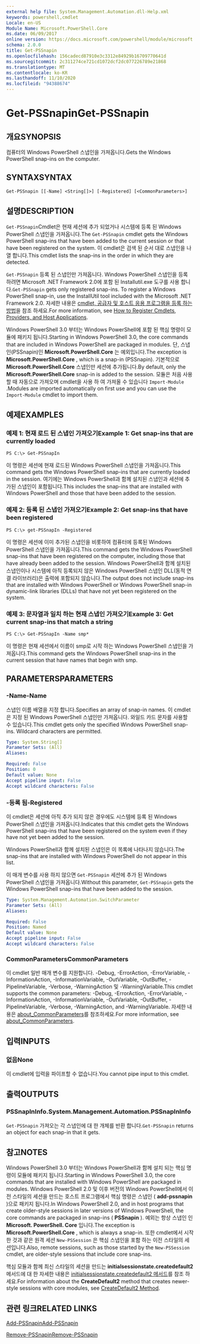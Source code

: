 ```yaml
---
external help file: System.Management.Automation.dll-Help.xml
keywords: powershell,cmdlet
Locale: en-US
Module Name: Microsoft.PowerShell.Core
ms.date: 06/09/2017
online version: https://docs.microsoft.com/powershell/module/microsoft.powershell.core/get-pssnapin?view=powershell-5.1&WT.mc_id=ps-gethelp
schema: 2.0.0
title: Get-PSSnapin
ms.openlocfilehash: 156cadecd87910e3c3312e84929b16709770641d
ms.sourcegitcommit: 2c311274ce721cd1072dcf2dc077226789e21868
ms.translationtype: MT
ms.contentlocale: ko-KR
ms.lasthandoff: 11/10/2020
ms.locfileid: "94388674"
---
```

# <span data-ttu-id="c1011-103">Get-PSSnapin</span><span class="sxs-lookup"><span data-stu-id="c1011-103">Get-PSSnapin</span></span>

## <span data-ttu-id="c1011-104">개요</span><span class="sxs-lookup"><span data-stu-id="c1011-104">SYNOPSIS</span></span>
<span data-ttu-id="c1011-105">컴퓨터의 Windows PowerShell 스냅인을 가져옵니다.</span><span class="sxs-lookup"><span data-stu-id="c1011-105">Gets the Windows PowerShell snap-ins on the computer.</span></span>

## <span data-ttu-id="c1011-106">SYNTAX</span><span class="sxs-lookup"><span data-stu-id="c1011-106">SYNTAX</span></span>

```
Get-PSSnapin [[-Name] <String[]>] [-Registered] [<CommonParameters>]
```

## <span data-ttu-id="c1011-107">설명</span><span class="sxs-lookup"><span data-stu-id="c1011-107">DESCRIPTION</span></span>

<span data-ttu-id="c1011-108">`Get-PSSnapin`Cmdlet은 현재 세션에 추가 되었거나 시스템에 등록 된 Windows PowerShell 스냅인을 가져옵니다.</span><span class="sxs-lookup"><span data-stu-id="c1011-108">The `Get-PSSnapin` cmdlet gets the Windows PowerShell snap-ins that have been added to the current session or that have been registered on the system.</span></span> <span data-ttu-id="c1011-109">이 cmdlet은 검색 된 순서 대로 스냅인을 나열 합니다.</span><span class="sxs-lookup"><span data-stu-id="c1011-109">This cmdlet lists the snap-ins in the order in which they are detected.</span></span>

<span data-ttu-id="c1011-110">`Get-PSSnapin` 등록 된 스냅인만 가져옵니다. Windows PowerShell 스냅인을 등록 하려면 Microsoft .NET Framework 2.0에 포함 된 Installutil.exe 도구를 사용 합니다.</span><span class="sxs-lookup"><span data-stu-id="c1011-110">`Get-PSSnapin` gets only registered snap-ins. To register a Windows PowerShell snap-in, use the InstallUtil tool included with the Microsoft .NET Framework 2.0.</span></span> <span data-ttu-id="c1011-111">자세한 내용은 [cmdlet, 공급자 및 호스트 응용 프로그램을 등록 하는 방법](/previous-versions//ms714644(v=vs.85))을 참조 하세요.</span><span class="sxs-lookup"><span data-stu-id="c1011-111">For more information, see [How to Register Cmdlets, Providers, and Host Applications](/previous-versions//ms714644(v=vs.85)).</span></span>

<span data-ttu-id="c1011-112">Windows PowerShell 3.0 부터는 Windows PowerShell에 포함 된 핵심 명령이 모듈에 패키지 됩니다.</span><span class="sxs-lookup"><span data-stu-id="c1011-112">Starting in Windows PowerShell 3.0, the core commands that are included in Windows PowerShell are packaged in modules.</span></span> <span data-ttu-id="c1011-113">단, 스냅인(PSSnapin)인 **Microsoft.PowerShell.Core** 는 예외입니다.</span><span class="sxs-lookup"><span data-stu-id="c1011-113">The exception is **Microsoft.PowerShell.Core** , which is a snap-in (PSSnapin).</span></span>
<span data-ttu-id="c1011-114">기본적으로 **Microsoft.PowerShell.Core** 스냅인만 세션에 추가됩니다.</span><span class="sxs-lookup"><span data-stu-id="c1011-114">By default, only the **Microsoft.PowerShell.Core** snap-in is added to the session.</span></span> <span data-ttu-id="c1011-115">모듈은 처음 사용할 때 자동으로 가져오며 cmdlet을 사용 하 여 가져올 수 있습니다 `Import-Module` .</span><span class="sxs-lookup"><span data-stu-id="c1011-115">Modules are imported automatically on first use and you can use the `Import-Module` cmdlet to import them.</span></span>

## <span data-ttu-id="c1011-116">예제</span><span class="sxs-lookup"><span data-stu-id="c1011-116">EXAMPLES</span></span>

### <span data-ttu-id="c1011-117">예제 1: 현재 로드 된 스냅인 가져오기</span><span class="sxs-lookup"><span data-stu-id="c1011-117">Example 1: Get snap-ins that are currently loaded</span></span>

```
PS C:\> Get-PSSnapIn
```

<span data-ttu-id="c1011-118">이 명령은 세션에 현재 로드된 Windows PowerShell 스냅인을 가져옵니다.</span><span class="sxs-lookup"><span data-stu-id="c1011-118">This command gets the Windows PowerShell snap-ins that are currently loaded in the session.</span></span> <span data-ttu-id="c1011-119">여기에는 Windows PowerShell과 함께 설치된 스냅인과 세션에 추가된 스냅인이 포함됩니다.</span><span class="sxs-lookup"><span data-stu-id="c1011-119">This includes the snap-ins that are installed with Windows PowerShell and those that have been added to the session.</span></span>

### <span data-ttu-id="c1011-120">예제 2: 등록 된 스냅인 가져오기</span><span class="sxs-lookup"><span data-stu-id="c1011-120">Example 2: Get snap-ins that have been registered</span></span>

```
PS C:\> get-PSSnapIn -Registered
```

<span data-ttu-id="c1011-121">이 명령은 세션에 이미 추가된 스냅인을 비롯하여 컴퓨터에 등록된 Windows PowerShell 스냅인을 가져옵니다.</span><span class="sxs-lookup"><span data-stu-id="c1011-121">This command gets the Windows PowerShell snap-ins that have been registered on the computer, including those that have already been added to the session.</span></span> <span data-ttu-id="c1011-122">Windows PowerShell과 함께 설치된 스냅인이나 시스템에 아직 등록되지 않은 Windows PowerShell 스냅인 DLL(동적 연결 라이브러리)은 출력에 포함되지 않습니다.</span><span class="sxs-lookup"><span data-stu-id="c1011-122">The output does not include snap-ins that are installed with Windows PowerShell or Windows PowerShell snap-in dynamic-link libraries (DLLs) that have not yet been registered on the system.</span></span>

### <span data-ttu-id="c1011-123">예제 3: 문자열과 일치 하는 현재 스냅인 가져오기</span><span class="sxs-lookup"><span data-stu-id="c1011-123">Example 3: Get current snap-ins that match a string</span></span>

```
PS C:\> Get-PSSnapIn -Name smp*
```

<span data-ttu-id="c1011-124">이 명령은 현재 세션에서 이름이 smp로 시작 하는 Windows PowerShell 스냅인을 가져옵니다.</span><span class="sxs-lookup"><span data-stu-id="c1011-124">This command gets the Windows PowerShell snap-ins in the current session that have names that begin with smp.</span></span>

## <span data-ttu-id="c1011-125">PARAMETERS</span><span class="sxs-lookup"><span data-stu-id="c1011-125">PARAMETERS</span></span>

### <span data-ttu-id="c1011-126">-Name</span><span class="sxs-lookup"><span data-stu-id="c1011-126">-Name</span></span>

<span data-ttu-id="c1011-127">스냅인 이름 배열을 지정 합니다.</span><span class="sxs-lookup"><span data-stu-id="c1011-127">Specifies an array of snap-in names.</span></span> <span data-ttu-id="c1011-128">이 cmdlet은 지정 된 Windows PowerShell 스냅인만 가져옵니다. 와일드 카드 문자를 사용할 수 있습니다.</span><span class="sxs-lookup"><span data-stu-id="c1011-128">This cmdlet gets only the specified Windows PowerShell snap-ins. Wildcard characters are permitted.</span></span>

```yaml
Type: System.String[]
Parameter Sets: (All)
Aliases:

Required: False
Position: 0
Default value: None
Accept pipeline input: False
Accept wildcard characters: False
```

### <span data-ttu-id="c1011-129">-등록 됨</span><span class="sxs-lookup"><span data-stu-id="c1011-129">-Registered</span></span>

<span data-ttu-id="c1011-130">이 cmdlet은 세션에 아직 추가 되지 않은 경우에도 시스템에 등록 된 Windows PowerShell 스냅인을 가져옵니다.</span><span class="sxs-lookup"><span data-stu-id="c1011-130">Indicates that this cmdlet gets the Windows PowerShell snap-ins that have been registered on the system even if they have not yet been added to the session.</span></span>

<span data-ttu-id="c1011-131">Windows PowerShell과 함께 설치된 스냅인은 이 목록에 나타나지 않습니다.</span><span class="sxs-lookup"><span data-stu-id="c1011-131">The snap-ins that are installed with Windows PowerShell do not appear in this list.</span></span>

<span data-ttu-id="c1011-132">이 매개 변수를 사용 하지 않으면 `Get-PSSnapin` 세션에 추가 된 Windows PowerShell 스냅인을 가져옵니다.</span><span class="sxs-lookup"><span data-stu-id="c1011-132">Without this parameter, `Get-PSSnapin` gets the Windows PowerShell snap-ins that have been added to the session.</span></span>

```yaml
Type: System.Management.Automation.SwitchParameter
Parameter Sets: (All)
Aliases:

Required: False
Position: Named
Default value: None
Accept pipeline input: False
Accept wildcard characters: False
```

### <span data-ttu-id="c1011-133">CommonParameters</span><span class="sxs-lookup"><span data-stu-id="c1011-133">CommonParameters</span></span>

<span data-ttu-id="c1011-134">이 cmdlet 일반 매개 변수를 지원합니다. -Debug, -ErrorAction, -ErrorVariable, -InformationAction, -InformationVariable, -OutVariable, -OutBuffer, -PipelineVariable, -Verbose, -WarningAction 및 -WarningVariable.</span><span class="sxs-lookup"><span data-stu-id="c1011-134">This cmdlet supports the common parameters: -Debug, -ErrorAction, -ErrorVariable, -InformationAction, -InformationVariable, -OutVariable, -OutBuffer, -PipelineVariable, -Verbose, -WarningAction, and -WarningVariable.</span></span> <span data-ttu-id="c1011-135">자세한 내용은 [about_CommonParameters](https://go.microsoft.com/fwlink/?LinkID=113216)를 참조하세요.</span><span class="sxs-lookup"><span data-stu-id="c1011-135">For more information, see [about_CommonParameters](https://go.microsoft.com/fwlink/?LinkID=113216).</span></span>

## <span data-ttu-id="c1011-136">입력</span><span class="sxs-lookup"><span data-stu-id="c1011-136">INPUTS</span></span>

### <span data-ttu-id="c1011-137">없음</span><span class="sxs-lookup"><span data-stu-id="c1011-137">None</span></span>
<span data-ttu-id="c1011-138">이 cmdlet에 입력을 파이프할 수 없습니다.</span><span class="sxs-lookup"><span data-stu-id="c1011-138">You cannot pipe input to this cmdlet.</span></span>

## <span data-ttu-id="c1011-139">출력</span><span class="sxs-lookup"><span data-stu-id="c1011-139">OUTPUTS</span></span>

### <span data-ttu-id="c1011-140">PSSnapInInfo.</span><span class="sxs-lookup"><span data-stu-id="c1011-140">System.Management.Automation.PSSnapInInfo</span></span>

<span data-ttu-id="c1011-141">`Get-PSSnapin` 가져오는 각 스냅인에 대 한 개체를 반환 합니다.</span><span class="sxs-lookup"><span data-stu-id="c1011-141">`Get-PSSnapin` returns an object for each snap-in that it gets.</span></span>

## <span data-ttu-id="c1011-142">참고</span><span class="sxs-lookup"><span data-stu-id="c1011-142">NOTES</span></span>

<span data-ttu-id="c1011-143">Windows PowerShell 3.0 부터는 Windows PowerShell과 함께 설치 되는 핵심 명령이 모듈에 패키지 됩니다.</span><span class="sxs-lookup"><span data-stu-id="c1011-143">Starting in Windows PowerShell 3.0, the core commands that are installed with Windows PowerShell are packaged in modules.</span></span> <span data-ttu-id="c1011-144">Windows PowerShell 2.0 및 이후 버전의 Windows PowerShell에서 이전 스타일의 세션을 만드는 호스트 프로그램에서 핵심 명령은 스냅인 ( **add-pssnapin** )으로 패키지 됩니다.</span><span class="sxs-lookup"><span data-stu-id="c1011-144">In Windows PowerShell 2.0, and in host programs that create older-style sessions in later versions of Windows PowerShell, the core commands are packaged in snap-ins ( **PSSnapin** ).</span></span> <span data-ttu-id="c1011-145">예외는 항상 스냅인 인 **Microsoft. PowerShell. Core** 입니다.</span><span class="sxs-lookup"><span data-stu-id="c1011-145">The exception is **Microsoft.PowerShell.Core** , which is always a snap-in.</span></span> <span data-ttu-id="c1011-146">또한 cmdlet에서 시작한 것과 같은 원격 세션 `New-PSSession` 은 핵심 스냅인을 포함 하는 이전 스타일의 세션입니다.</span><span class="sxs-lookup"><span data-stu-id="c1011-146">Also, remote sessions, such as those started by the `New-PSSession` cmdlet, are older-style sessions that include core snap-ins.</span></span>

 <span data-ttu-id="c1011-147">핵심 모듈과 함께 최신 스타일의 세션을 만드는 **initialsessionstate.createdefault2** 메서드에 대 한 자세한 내용은 [initialsessionstate.createdefault2 메서드](/dotnet/api/system.management.automation.runspaces.initialsessionstate.createdefault2#System_Management_Automation_Runspaces_InitialSessionState_CreateDefault2)를 참조 하세요.</span><span class="sxs-lookup"><span data-stu-id="c1011-147">For information about the **CreateDefault2** method that creates newer-style sessions with core modules, see [CreateDefault2 Method](/dotnet/api/system.management.automation.runspaces.initialsessionstate.createdefault2#System_Management_Automation_Runspaces_InitialSessionState_CreateDefault2).</span></span>

## <span data-ttu-id="c1011-148">관련 링크</span><span class="sxs-lookup"><span data-stu-id="c1011-148">RELATED LINKS</span></span>

[<span data-ttu-id="c1011-149">Add-PSSnapin</span><span class="sxs-lookup"><span data-stu-id="c1011-149">Add-PSSnapin</span></span>](Add-PSSnapin.md)

[<span data-ttu-id="c1011-150">Remove-PSSnapin</span><span class="sxs-lookup"><span data-stu-id="c1011-150">Remove-PSSnapin</span></span>](Remove-PSSnapin.md)
